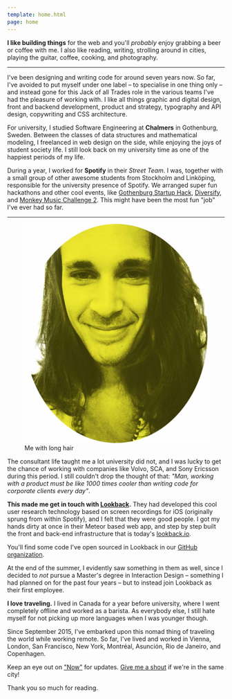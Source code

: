 ```yaml
---
template: home.html
page: home
---
```


**I like building things** for the web and you'll *probably* enjoy grabbing a beer or coffee with me. I also like reading, writing, strolling around in cities, playing the guitar, coffee, cooking, and photography.

***

I've been designing and writing code for around seven years now. So far, I've avoided to put myself under one label – to specialise in one thing only – and instead gone for this Jack of all Trades role in the various teams I've had the pleasure of working with. I like all things graphic and digital design, front and backend development, product and strategy, typography and API design, copywriting and CSS architecture.

For university, I studied Software Engineering at **Chalmers** in Gothenburg, Sweden. Between the classes of data structures and mathematical modeling, I freelanced in web design on the side, while enjoying the joys of student society life. I still look back on my university time as one of the happiest periods of my life.

During a year, I worked for **Spotify** in their *Street Team*. I was, together with a small group of other awesome students from Stockholm and Linköping, responsible for the university presence of Spotify. We arranged super fun hackathons and other cool events, like [Gothenburg Startup Hack](http://www.gbgstartuphack.com), [Diversify](http://diversify.confetti.events), and [Monkey Music Challenge 2](http://monkey-music-challenge.github.io/). This might have been the most fun "job" I've ever had so far.

***

<figure class="outset-figure home-face">
  <img src="/assets/images/johan-bw.jpg" alt="Johan">
  <figcaption>Me with long hair</figcaption>
</figure>

The consultant life taught me a lot university did not, and I was lucky to get the chance of working with companies like Volvo, SCA, and Sony Ericsson during this period. I still couldn't drop the thought of that: *"Man, working with a product must be like 1000 times cooler than writing code for corporate clients every day"*.

**This made me get in touch with [Lookback](http://lookback.io).** They had developed this cool user research technology based on screen recordings for iOS (originally sprung from within Spotify), and I felt that they were good people. I got my hands dirty at once in their Meteor based web app, and step by step built the front and back-end infrastructure that is today's [lookback.io](http://lookback.io).

You'll find some code I've open sourced in Lookback in our [GitHub organization](http://github.com/lookback).

At the end of the summer, I evidently saw something in them as well, since I decided to *not* pursue a Master's degree in Interaction Design – something I had planned on for the past four years – but to instead join Lookback as their first employee.

**I love traveling.** I lived in Canada for a year before university, where I went completely offline and worked as a barista. As everybody else, I still hate myself for not picking up more languages when I was younger though.

Since September 2015, I've embarked upon this nomad thing of traveling the world while working remote. So far, I've lived and worked in Vienna, London, San Francisco, New York, Montréal, Asunción, Rio de Janeiro, and Copenhagen.

Keep an eye out on ["Now"](/now) for updates. [Give me a shout](http://twitter.com/johanbrook) if we're in the same city!

Thank you so much for reading.
